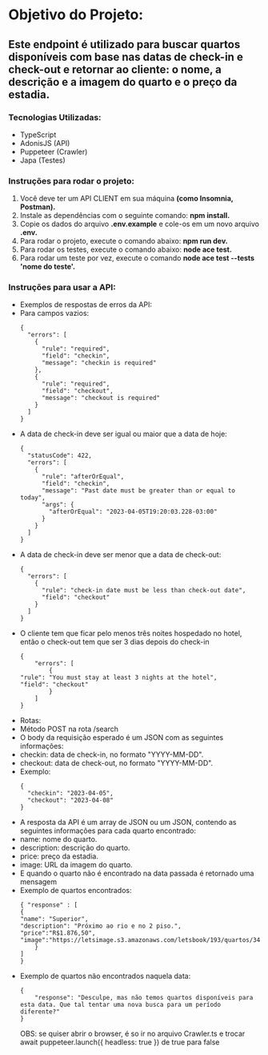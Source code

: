 # Objetivo do Projeto:
<h2>Este endpoint é utilizado para buscar quartos disponíveis com base nas datas de check-in e check-out e retornar ao cliente: o nome, a descrição e a imagem do quarto e o preço da estadia.</h2>

<h3>Tecnologias Utilizadas:</h3>

<ul>
<li>TypeScript
<li>AdonisJS (API)
<li>Puppeteer (Crawler)
<li>Japa (Testes)
</ul>

<h3>Instruções para rodar o projeto:</h3>

<ol>
<li>Você deve ter um API CLIENT em sua máquina <strong>(como Insomnia, Postman).</strong>
<li>Instale as dependências com o seguinte comando: <strong>npm install.</strong>
<li>Copie os dados do arquivo <strong>.env.example</strong> e cole-os em um novo arquivo <strong>.env.</strong>
<li>Para rodar o projeto, execute o comando abaixo: <strong>npm run dev.</strong>
<li>Para rodar os testes, execute o comando abaixo: <strong>node ace test.</strong>
<li>Para rodar um teste por vez, execute o comando <strong>node ace test --tests 'nome do teste'.</strong>
</ol>

<h3>Instruções para usar a API:</h3>

<ul>

<li>Exemplos de respostas de erros da API:

<li>Para campos vazios:

```
{
  "errors": [
    {
      "rule": "required",
      "field": "checkin",
      "message": "checkin is required"
    },
    {
      "rule": "required",
      "field": "checkout",
      "message": "checkout is required"
    }
  ]
}
```
<li> A data de check-in deve ser igual ou maior que a data de hoje:

```
{
  "statusCode": 422,
  "errors": [
    {
      "rule": "afterOrEqual",
      "field": "checkin",
      "message": "Past date must be greater than or equal to today",
      "args": {
        "afterOrEqual": "2023-04-05T19:20:03.228-03:00"
      }
    }
  ]
}

```
<li>
A data de check-in deve ser menor que a data de check-out:

```
{
  "errors": [
    {
      "rule": "check-in date must be less than check-out date",
      "field": "checkout"
    }
  ]
}

```

<li> O cliente tem que ficar pelo menos três noites hospedado no hotel, então o check-out tem que ser 3 dias depois do check-in

```
{
	"errors": [
		{
"rule": "You must stay at least 3 nights at the hotel",
"field": "checkout"
		}
	]
}
```

<li>Rotas:

<li> Método POST na rota /search
<li>O body da requisição esperado é um JSON com as seguintes informações:
<li>checkin: data de check-in, no formato "YYYY-MM-DD".
<li>checkout: data de check-out, no formato "YYYY-MM-DD".

<li> Exemplo:

```
{
  "checkin": "2023-04-05",
  "checkout": "2023-04-08"
}

```

<li>A resposta da API é um array de JSON ou um JSON, contendo as seguintes informações para cada quarto encontrado:
<li>name: nome do quarto.
<li>description: descrição do quarto.
<li>price: preço da estadia.
<li>image: URL da imagem do quarto.

<li> E quando o quarto não é encontrado na data passada é retornado uma mensagem

<li> Exemplo de quartos encontrados:

```
{ "response" : [
{
"name": "Superior",
"description": "Próximo ao rio e no 2 piso.",
"price":"R$1.876,50",
"image":"https://letsimage.s3.amazonaws.com/letsbook/193/quartos/34/fotoprincipal.jpg"
	}
]
}
```

<li> Exemplo de quartos não encontrados naquela data:

```
{
	"response": "Desculpe, mas não temos quartos disponíveis para esta data. Que tal tentar uma nova busca para um período diferente?"
}
```

OBS: se quiser abrir o browser, é so ir no arquivo Crawler.ts e trocar await puppeteer.launch({ headless: true }) de true para false

